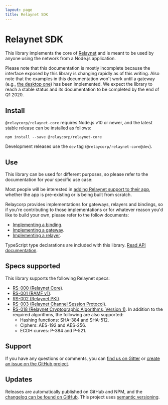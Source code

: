 ```yaml
---
layout: page
title: Relaynet SDK
---
```

# Relaynet SDK

This library implements the core of [Relaynet](https://relaynet.link/) and is meant to be used by anyone using the network from a Node.js application.

Please note that this documentation is mostly incomplete because the interface exposed by this library is changing rapidly as of this writing. Also note that the examples in this documentation won't work until a gateway (e.g., [the desktop one](https://github.com/relaycorp/relaynet-gateway-desktop)) has been implemented. We expect the library to reach a stable status and its documentation to be completed by the end of Q1 2020.

## Install

`@relaycorp/relaynet-core` requires Node.js v10 or newer, and the latest stable release can be installed as follows:

```
npm install --save @relaycorp/relaynet-core
```

Development releases use the `dev` tag (`@relaycorp/relaynet-core@dev`).

## Use

This library can be used for different purposes, so please refer to the documentation for your specific use case:

Most people will be interested in [adding Relaynet support to their app](howto-service.md), whether the app is pre-existing or is being built from scratch.

Relaycorp provides implementations for gateways, relayers and bindings, so if you're contributing to those implementations or for whatever reason you'd like to build your own, please refer to the follow documents:

- [Implementing a binding](howto-binding.md).
- [Implementing a gateway](howto-gateway.md).
- [Implementing a relayer](howto-relayer.md).

TypeScript type declarations are included with this library. [Read API documentation](./api).

## Specs supported

This library supports the following Relaynet specs:

- [RS-000 (Relaynet Core)](https://specs.relaynet.link/RS-000).
- [RS-001 (RAMF v1)](https://specs.relaynet.link/RS-001).
- [RS-002 (Relaynet PKI)](https://specs.relaynet.link/RS-003).
- [RS-003 (Relaynet Channel Session Protocol)](https://specs.relaynet.link/RS-004).
- [RS-018 (Relaynet Cryptographic Algorithms, Version 1)](https://specs.relaynet.link/RS-004). In addition to the required algorithms, the following are also supported:
  - Hashing functions: SHA-384 and SHA-512.
  - Ciphers: AES-192 and AES-256.
  - ECDH curves: P-384 and P-521.

## Support

If you have any questions or comments, you can [find us on Gitter](https://gitter.im/relaynet/community) or [create an issue on the GitHub project](https://github.com/relaycorp/relaynet-core-js/issues/new/choose).

## Updates

Releases are automatically published on GitHub and NPM, and the [changelog can be found on GitHub](https://github.com/relaycorp/relaynet-core-js/releases). This project uses [semantic versioning](https://semver.org/).
